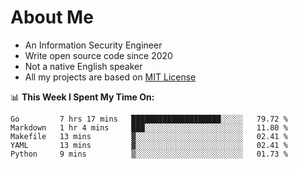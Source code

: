 # About Me

- An Information Security Engineer
- Write open source code since 2020
- Not a native English speaker
- All my projects are based on [MIT License](https://opensource.org/licenses/MIT)

📊 **This Week I Spent My Time On:**
<!--START_SECTION:waka-->
```text
Go         7 hrs 17 mins   ████████████████████░░░░░   79.72 % 
Markdown   1 hr 4 mins     ███░░░░░░░░░░░░░░░░░░░░░░   11.80 % 
Makefile   13 mins         ▓░░░░░░░░░░░░░░░░░░░░░░░░   02.41 % 
YAML       13 mins         ▓░░░░░░░░░░░░░░░░░░░░░░░░   02.41 % 
Python     9 mins          ▒░░░░░░░░░░░░░░░░░░░░░░░░   01.73 % 
```
<!--END_SECTION:waka-->

